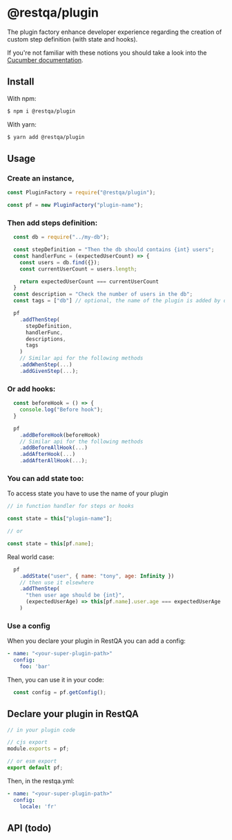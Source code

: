 # @restqa/plugin

The plugin factory enhance developer experience regarding the creation of custom step definition (with state and hooks).

If you're not familiar with these notions you should take a look into the [Cucumber documentation](https://cucumber.io/docs/cucumber/step-definitions/).

## Install

With npm:

```bash
$ npm i @restqa/plugin
```

With yarn:

```bash
$ yarn add @restqa/plugin
```

## Usage

### Create an instance,

```js
const PluginFactory = require("@restqa/plugin");

const pf = new PluginFactory("plugin-name");
```

### Then add steps definition:

```js
  const db = require("../my-db");

  const stepDefinition = "Then the db should contains {int} users";
  const handlerFunc = (expectedUserCount) => {
    const users = db.find({});
    const currentUserCount = users.length;

    return expectedUserCount === currentUserCount
  }
  const description = "Check the number of users in the db";
  const tags = ["db"] // optional, the name of the plugin is added by default

  pf
    .addThenStep(
      stepDefinition,
      handlerFunc,
      descriptions,
      tags
    )
    // Similar api for the following methods
    .addWhenStep(...)
    .addGivenStep(...);

```

### Or add hooks:

```js
  const beforeHook = () => {
    console.log("Before hook");
  }

  pf
    .addBeforeHook(beforeHook)
    // Similar api for the following methods
    .addBeforeAllHook(...)
    .addAfterHook(...)
    .addAfterAllHook(...);
```

### You can add state too:

To access state you have to use the name of your plugin
```js
// in function handler for steps or hooks

const state = this["plugin-name"];

// or

const state = this[pf.name];
```

Real world case:
```js
  pf
    .addState("user", { name: "tony", age: Infinity })
    // then use it elsewhere
    .addThenStep(
      "then user age should be {int}",
      (expectedUserAge) => this[pf.name].user.age === expectedUserAge
    )
```

### Use a config

When you declare your plugin in RestQA you can add a config: 

```yml
- name: "<your-super-plugin-path>"
  config:
    foo: 'bar'
```
Then, you can use it in your code:

```js
  const config = pf.getConfig();
```

## Declare your plugin in RestQA

```js
// in your plugin code

// cjs export
module.exports = pf;

// or esm export
export default pf;
```

Then, in the restqa.yml:

```yml
- name: "<your-super-plugin-path>"
  config:
    locale: 'fr'
```

## API (todo)